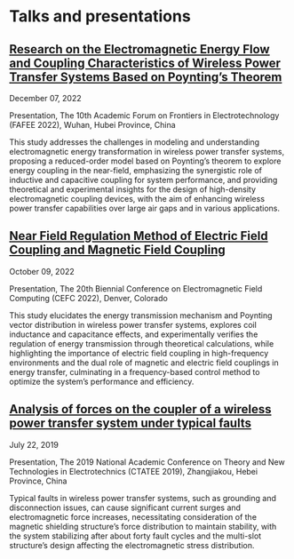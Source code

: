 Talks and presentations
=======================

[Research on the Electromagnetic Energy Flow and Coupling Characteristics of Wireless Power Transfer Systems Based on Poynting’s Theorem](https://fengxian-wang.github.io/note-gen-sync//talks/2022-12-7-Research%20on%20the%20Electromagnetic%20Energy%20Flow%20and%20Coupling%20Characteristics%20of%20Wireless%20Power%20Transfer%20Systems%20Based%20on%20Poynting's%20Theorem)
-----------------------------------------------------------------------------------------------------------------------------------------------------------------------------------------------------------------------------------------------------------------------------------------------------------------------------------------------------------------------------------

December 07, 2022

Presentation, The 10th Academic Forum on Frontiers in Electrotechnology (FAFEE 2022), Wuhan, Hubei Province, China

This study addresses the challenges in modeling and understanding electromagnetic energy transformation in wireless power transfer systems, proposing a reduced-order model based on Poynting’s theorem to explore energy coupling in the near-field, emphasizing the synergistic role of inductive and capacitive coupling for system performance, and providing theoretical and experimental insights for the design of high-density electromagnetic coupling devices, with the aim of enhancing wireless power transfer capabilities over large air gaps and in various applications.

[Near Field Regulation Method of Electric Field Coupling and Magnetic Field Coupling](https://fengxian-wang.github.io/note-gen-sync//talks/2022-10-9-Near%20Field%20Regulation%20Method%20of%20Electric%20Field%20Coupling%20and%20Magnetic%20Field%20Coupling)
---------------------------------------------------------------------------------------------------------------------------------------------------------------------------------------------------------------------------------------------------------------

October 09, 2022

Presentation, The 20th Biennial Conference on Electromagnetic Field Computing (CEFC 2022), Denver, Colorado

This study elucidates the energy transmission mechanism and Poynting vector distribution in wireless power transfer systems, explores coil inductance and capacitance effects, and experimentally verifies the regulation of energy transmission through theoretical calculations, while highlighting the importance of electric field coupling in high-frequency environments and the dual role of magnetic and electric field couplings in energy transfer, culminating in a frequency-based control method to optimize the system’s performance and efficiency.

[Analysis of forces on the coupler of a wireless power transfer system under typical faults](https://fengxian-wang.github.io/note-gen-sync//talks/2019-7-22-Analysis%20of%20forces%20on%20the%20coupler%20of%20a%20wireless%20power%20transfer%20system%20under%20typical%20faults)
-----------------------------------------------------------------------------------------------------------------------------------------------------------------------------------------------------------------------------------------------------------------------------------

July 22, 2019

Presentation, The 2019 National Academic Conference on Theory and New Technologies in Electrotechnics (CTATEE 2019), Zhangjiakou, Hebei Province, China

Typical faults in wireless power transfer systems, such as grounding and disconnection issues, can cause significant current surges and electromagnetic force increases, necessitating consideration of the magnetic shielding structure’s force distribution to maintain stability, with the system stabilizing after about forty fault cycles and the multi-slot structure’s design affecting the electromagnetic stress distribution.
